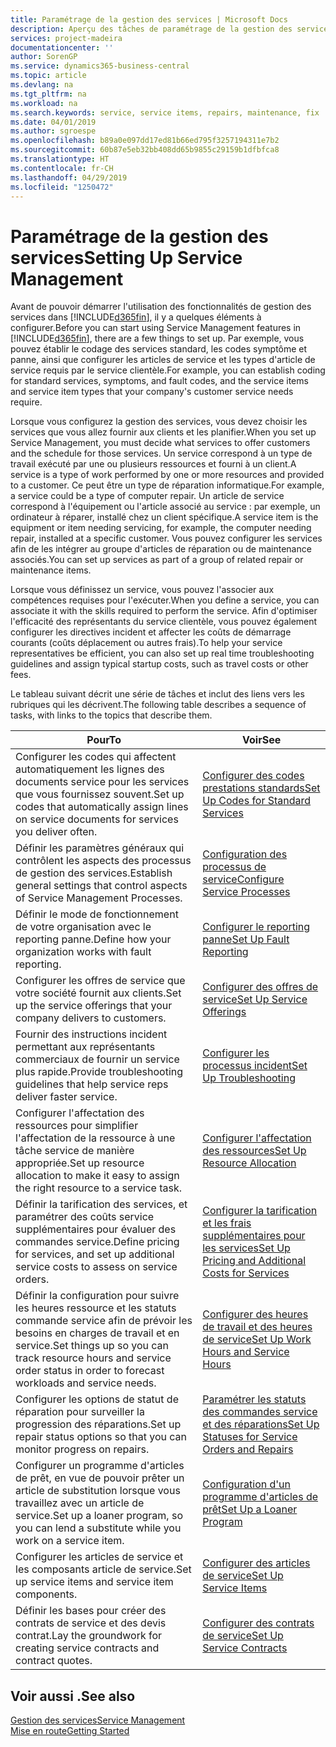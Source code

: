 ```yaml
---
title: Paramétrage de la gestion des services | Microsoft Docs
description: Aperçu des tâches de paramétrage de la gestion des services en fonction de la manière dont vos partenaires gère leurs services.
services: project-madeira
documentationcenter: ''
author: SorenGP
ms.service: dynamics365-business-central
ms.topic: article
ms.devlang: na
ms.tgt_pltfrm: na
ms.workload: na
ms.search.keywords: service, service items, repairs, maintenance, fix
ms.date: 04/01/2019
ms.author: sgroespe
ms.openlocfilehash: b89a0e097dd17ed81b66ed795f3257194311e7b2
ms.sourcegitcommit: 60b87e5eb32bb408dd65b9855c29159b1dfbfca8
ms.translationtype: HT
ms.contentlocale: fr-CH
ms.lasthandoff: 04/29/2019
ms.locfileid: "1250472"
---
```

# <a name="setting-up-service-management"></a><span data-ttu-id="b49c7-103">Paramétrage de la gestion des services</span><span class="sxs-lookup"><span data-stu-id="b49c7-103">Setting Up Service Management</span></span>
<span data-ttu-id="b49c7-104">Avant de pouvoir démarrer l'utilisation des fonctionnalités de gestion des services dans [!INCLUDE[d365fin](includes/d365fin_md.md)], il y a quelques éléments à configurer.</span><span class="sxs-lookup"><span data-stu-id="b49c7-104">Before you can start using Service Management features in [!INCLUDE[d365fin](includes/d365fin_md.md)], there are a few things to set up.</span></span> <span data-ttu-id="b49c7-105">Par exemple, vous pouvez établir le codage des services standard, les codes symptôme et panne, ainsi que configurer les articles de service et les types d'article de service requis par le service clientèle.</span><span class="sxs-lookup"><span data-stu-id="b49c7-105">For example, you can establish coding for standard services, symptoms, and fault codes, and the service items and service item types that your company's customer service needs require.</span></span>  

<span data-ttu-id="b49c7-106">Lorsque vous configurez la gestion des services, vous devez choisir les services que vous allez fournir aux clients et les planifier.</span><span class="sxs-lookup"><span data-stu-id="b49c7-106">When you set up Service Management, you must decide what services to offer customers and the schedule for those services.</span></span> <span data-ttu-id="b49c7-107">Un service correspond à un type de travail exécuté par une ou plusieurs ressources et fourni à un client.</span><span class="sxs-lookup"><span data-stu-id="b49c7-107">A service is a type of work performed by one or more resources and provided to a customer.</span></span> <span data-ttu-id="b49c7-108">Ce peut être un type de réparation informatique.</span><span class="sxs-lookup"><span data-stu-id="b49c7-108">For example, a service could be a type of computer repair.</span></span> <span data-ttu-id="b49c7-109">Un article de service correspond à l'équipement ou l'article associé au service : par exemple, un ordinateur à réparer, installé chez un client spécifique.</span><span class="sxs-lookup"><span data-stu-id="b49c7-109">A service item is the equipment or item needing servicing, for example, the computer needing repair, installed at a specific customer.</span></span> <span data-ttu-id="b49c7-110">Vous pouvez configurer les services afin de les intégrer au groupe d'articles de réparation ou de maintenance associés.</span><span class="sxs-lookup"><span data-stu-id="b49c7-110">You can set up services as part of a group of related repair or maintenance items.</span></span>  
  
<span data-ttu-id="b49c7-111">Lorsque vous définissez un service, vous pouvez l'associer aux compétences requises pour l'exécuter.</span><span class="sxs-lookup"><span data-stu-id="b49c7-111">When you define a service, you can associate it with the skills required to perform the service.</span></span> <span data-ttu-id="b49c7-112">Afin d'optimiser l'efficacité des représentants du service clientèle, vous pouvez également configurer les directives incident et affecter les coûts de démarrage courants (coûts déplacement ou autres frais).</span><span class="sxs-lookup"><span data-stu-id="b49c7-112">To help your service representatives be efficient, you can also set up real time troubleshooting guidelines and assign typical startup costs, such as travel costs or other fees.</span></span>  

<span data-ttu-id="b49c7-113">Le tableau suivant décrit une série de tâches et inclut des liens vers les rubriques qui les décrivent.</span><span class="sxs-lookup"><span data-stu-id="b49c7-113">The following table describes a sequence of tasks, with links to the topics that describe them.</span></span>  
  
| <span data-ttu-id="b49c7-114">Pour</span><span class="sxs-lookup"><span data-stu-id="b49c7-114">To</span></span> | <span data-ttu-id="b49c7-115">Voir</span><span class="sxs-lookup"><span data-stu-id="b49c7-115">See</span></span> |
| --- | --- |
| <span data-ttu-id="b49c7-116">Configurer les codes qui affectent automatiquement les lignes des documents service pour les services que vous fournissez souvent.</span><span class="sxs-lookup"><span data-stu-id="b49c7-116">Set up codes that automatically assign lines on service documents for services you deliver often.</span></span> |[<span data-ttu-id="b49c7-117">Configurer des codes prestations standards</span><span class="sxs-lookup"><span data-stu-id="b49c7-117">Set Up Codes for Standard Services</span></span>](service-how-setup-service-coding.md)|
| <span data-ttu-id="b49c7-118">Définir les paramètres généraux qui contrôlent les aspects des processus de gestion des services.</span><span class="sxs-lookup"><span data-stu-id="b49c7-118">Establish general settings that control aspects of Service Management Processes.</span></span>|[<span data-ttu-id="b49c7-119">Configuration des processus de service</span><span class="sxs-lookup"><span data-stu-id="b49c7-119">Configure Service Processes</span></span>](service-setup-service-processes.md)|
| <span data-ttu-id="b49c7-120">Définir le mode de fonctionnement de votre organisation avec le reporting panne.</span><span class="sxs-lookup"><span data-stu-id="b49c7-120">Define how your organization works with fault reporting.</span></span> |[<span data-ttu-id="b49c7-121">Configurer le reporting panne</span><span class="sxs-lookup"><span data-stu-id="b49c7-121">Set Up Fault Reporting</span></span>](service-how-setup-fault-reporting.md) |
| <span data-ttu-id="b49c7-122">Configurer les offres de service que votre société fournit aux clients.</span><span class="sxs-lookup"><span data-stu-id="b49c7-122">Set up the service offerings that your company delivers to customers.</span></span>|[<span data-ttu-id="b49c7-123">Configurer des offres de service</span><span class="sxs-lookup"><span data-stu-id="b49c7-123">Set Up Service Offerings</span></span>](service-how-setup-service-offerings.md)|
| <span data-ttu-id="b49c7-124">Fournir des instructions incident permettant aux représentants commerciaux de fournir un service plus rapide.</span><span class="sxs-lookup"><span data-stu-id="b49c7-124">Provide troubleshooting guidelines that help service reps deliver faster service.</span></span> |[<span data-ttu-id="b49c7-125">Configurer les processus incident</span><span class="sxs-lookup"><span data-stu-id="b49c7-125">Set Up Troubleshooting</span></span>](service-how-setup-troubleshooting.md) |
| <span data-ttu-id="b49c7-126">Configurer l'affectation des ressources pour simplifier l'affectation de la ressource à une tâche service de manière appropriée.</span><span class="sxs-lookup"><span data-stu-id="b49c7-126">Set up resource allocation to make it easy to assign the right resource to a service task.</span></span> |[<span data-ttu-id="b49c7-127">Configurer l'affectation des ressources</span><span class="sxs-lookup"><span data-stu-id="b49c7-127">Set Up Resource Allocation</span></span>](service-how-setup-resource-allocation.md) |
| <span data-ttu-id="b49c7-128">Définir la tarification des services, et paramétrer des coûts service supplémentaires pour évaluer des commandes service.</span><span class="sxs-lookup"><span data-stu-id="b49c7-128">Define pricing for services, and set up additional service costs to assess on service orders.</span></span> |[<span data-ttu-id="b49c7-129">Configurer la tarification et les frais supplémentaires pour les services</span><span class="sxs-lookup"><span data-stu-id="b49c7-129">Set Up Pricing and Additional Costs for Services</span></span>](service-how-setup-service-costs-pricing.md)|
| <span data-ttu-id="b49c7-130">Définir la configuration pour suivre les heures ressource et les statuts commande service afin de prévoir les besoins en charges de travail et en service.</span><span class="sxs-lookup"><span data-stu-id="b49c7-130">Set things up so you can track resource hours and service order status in order to forecast workloads and service needs.</span></span>|[<span data-ttu-id="b49c7-131">Configurer des heures de travail et des heures de service</span><span class="sxs-lookup"><span data-stu-id="b49c7-131">Set Up Work Hours and Service Hours</span></span>](service-how-setup-work-service-hours.md)|
| <span data-ttu-id="b49c7-132">Configurer les options de statut de réparation pour surveiller la progression des réparations.</span><span class="sxs-lookup"><span data-stu-id="b49c7-132">Set up repair status options so that you can monitor progress on repairs.</span></span> | [<span data-ttu-id="b49c7-133">Paramétrer les statuts des commandes service et des réparations</span><span class="sxs-lookup"><span data-stu-id="b49c7-133">Set Up Statuses for Service Orders and Repairs</span></span>](service-order-repair-status.md)|
| <span data-ttu-id="b49c7-134">Configurer un programme d'articles de prêt, en vue de pouvoir prêter un article de substitution lorsque vous travaillez avec un article de service.</span><span class="sxs-lookup"><span data-stu-id="b49c7-134">Set up a loaner program, so you can lend a substitute while you work on a service item.</span></span> |[<span data-ttu-id="b49c7-135">Configuration d'un programme d'articles de prêt</span><span class="sxs-lookup"><span data-stu-id="b49c7-135">Set Up a Loaner Program</span></span>](service-how-setup-loaner-program.md) |
| <span data-ttu-id="b49c7-136">Configurer les articles de service et les composants article de service.</span><span class="sxs-lookup"><span data-stu-id="b49c7-136">Set up service items and service item components.</span></span> |[<span data-ttu-id="b49c7-137">Configurer des articles de service</span><span class="sxs-lookup"><span data-stu-id="b49c7-137">Set Up Service Items</span></span>](service-how-setup-service-items.md) |
| <span data-ttu-id="b49c7-138">Définir les bases pour créer des contrats de service et des devis contrat.</span><span class="sxs-lookup"><span data-stu-id="b49c7-138">Lay the groundwork for creating service contracts and contract quotes.</span></span> |[<span data-ttu-id="b49c7-139">Configurer des contrats de service</span><span class="sxs-lookup"><span data-stu-id="b49c7-139">Set Up Service Contracts</span></span>](service-how-setup-service-contracts.md) |

## <a name="see-also"></a><span data-ttu-id="b49c7-140">Voir aussi .</span><span class="sxs-lookup"><span data-stu-id="b49c7-140">See also</span></span>
[<span data-ttu-id="b49c7-141">Gestion des services</span><span class="sxs-lookup"><span data-stu-id="b49c7-141">Service Management</span></span>](service-service.md)  
[<span data-ttu-id="b49c7-142">Mise en route</span><span class="sxs-lookup"><span data-stu-id="b49c7-142">Getting Started</span></span>](product-get-started.md)  
